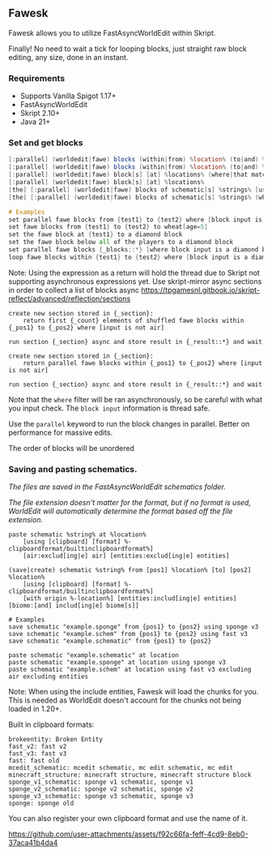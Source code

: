 ## Fawesk
Fawesk allows you to utilize FastAsyncWorldEdit within Skript.

Finally! No need to wait a tick for looping blocks, just straight raw block editing, any size, done in an instant.

### Requirements
- Supports Vanilla Spigot 1.17+
- FastAsyncWorldEdit
- Skript 2.10+
- Java 21+

### Set and get blocks
```vs
[:parallel] (worldedit|fawe) blocks (within|from) %location% (to|and) %location%
[:parallel] (worldedit|fawe) blocks (within|from) %location% (to|and) %location% (where|that match) \\[<.+>\\]
[:parallel] (worldedit|fawe) block[s] [at] %locations% (where|that match) \\[<.+>\\]
[:parallel] (worldedit|fawe) block[s] [at] %locations%
[the] [:parallel] (worldedit|fawe) blocks of schematic[s] %strings% [using [clipboard] [format] %-clipboardformat/builtinclipboardformat%]
[the] [:parallel] (worldedit|fawe) blocks of schematic[s] %strings% (where|that match) [<.+>]

# Examples
set parallel fawe blocks from {test1} to {test2} where [block input is not air] to air
set fawe blocks from {test1} to {test2} to wheat[age=5]
set the fawe block at {test1} to a diamond block
set the fawe block below all of the players to a diamond block
set parallel fawe blocks {_blocks::*} [where block input is a diamond block] to air
loop fawe blocks within {test1} to {test2} where [block input is a diamond block or a grass block] to air
```
Note: Using the expression as a return will hold the thread due to Skript not supporting asynchronous expressions yet.
Use skript-mirror async sections in order to collect a list of blocks async https://tpgamesnl.gitbook.io/skript-reflect/advanced/reflection/sections
```
create new section stored in {_section}:
    return first {_count} elements of shuffled fawe blocks within {_pos1} to {_pos2} where [input is not air]

run section {_section} async and store result in {_result::*} and wait

create new section stored in {_section}:
    return parallel fawe blocks within {_pos1} to {_pos2} where [input is not air]

run section {_section} async and store result in {_result::*} and wait
```

Note that the `where` filter will be ran asynchronously, so be careful with what you input check.
The `block input` information is thread safe.

Use the `parallel` keyword to run the block changes in parallel. Better on performance for massive edits.

The order of blocks will be unordered

### Saving and pasting schematics.
_The files are saved in the FastAsyncWorldEdit schematics folder._

_The file extension doesn't matter for the format, but if no format is used,
WorldEdit will automatically determine the format based off the file extension._
```
paste schematic %string% at %location%
    [using [clipboard] [format] %-clipboardformat/builtinclipboardformat%]
    [air:exclud[ing|e] air] [entities:exclud[ing|e] entities]

(save|create) schematic %string% from [pos1] %location% [to] [pos2] %location% 
    [using [clipboard] [format] %-clipboardformat/builtinclipboardformat%]
    [with origin %-location%] [entities:includ[ing|e] entities] [biome:[and] includ[ing|e] biome[s]]

# Examples
save schematic "example.sponge" from {pos1} to {pos2} using sponge v3
save schematic "example.schem" from {pos1} to {pos2} using fast v3
save schematic "example.schematic" from {pos1} to {pos2}

paste schematic "example.schematic" at location
paste schematic "example.sponge" at location using sponge v3
paste schematic "example.schem" at location using fast v3 excluding air excluding entities
```
Note: When using the include entities, Fawesk will load the chunks for you.
This is needed as WorldEdit doesn't account for the chunks not being loaded in 1.20+.

Built in clipboard formats:
```
brokeentity: Broken Entity
fast_v2: fast v2
fast_v3: fast v3
fast: fast old
mcedit_schematic: mcedit schematic, mc edit schematic, mc edit
minecraft_structure: minecraft structure, minecraft structure block
sponge_v1_schematic: sponge v1 schematic, sponge v1
sponge_v2_schematic: sponge v2 schematic, sponge v2
sponge_v3_schematic: sponge v3 schematic, sponge v3
sponge: sponge old
```
You can also register your own clipboard format and use the name of it.

https://github.com/user-attachments/assets/f92c66fa-feff-4cd9-8eb0-37aca41b4da4

